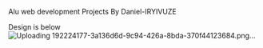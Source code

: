 Alu web development Projects
By Daniel-IRYIVUZE

Design is below
![Uploading 192224177-3a136d6d-9c94-426a-8bda-370f44123684.png…]()
